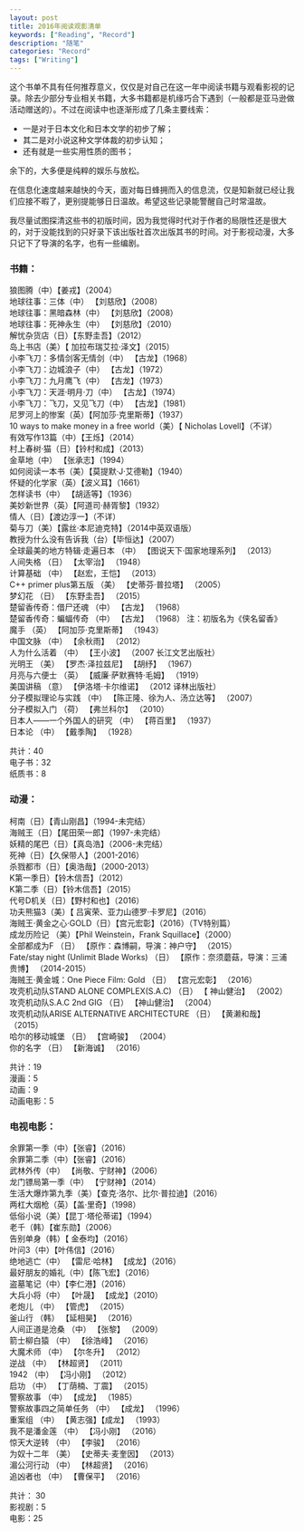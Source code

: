 ```yaml
---
layout: post
title: 2016年阅读观影清单
keywords: ["Reading", "Record"]
description: "随笔"
categories: "Record"
tags: ["Writing"]
---
```

这个书单不具有任何推荐意义，仅仅是对自己在这一年中阅读书籍与观看影视的记录。除去少部分专业相关书籍，大多书籍都是机缘巧合下遇到（一般都是亚马逊做活动赠送的）。不过在阅读中也逐渐形成了几条主要线索：
* 一是对于日本文化和日本文学的初步了解；
* 其二是对小说这种文学体裁的初步认知；
* 还有就是一些实用性质的图书；

余下的，大多便是纯粹的娱乐与放松。

在信息化速度越来越快的今天，面对每日蜂拥而入的信息流，仅是知新就已经让我们应接不暇了，更别提能够日日温故。希望这些记录能警醒自己时常温故。

我尽量试图探清这些书的初版时间，因为我觉得时代对于作者的局限性还是很大的，对于没能找到的只好录下该出版社首次出版其书的时间。对于影视动漫，大多只记下了导演的名字，也有一些编剧。

### 书籍：

狼图腾（中）【姜戎】（2004）  
地球往事：三体（中） 【刘慈欣】（2008）  
地球往事：黑暗森林（中） 【刘慈欣】（2008）  
地球往事：死神永生（中） 【刘慈欣】（2010）  
解忧杂货店（日）【东野圭吾】（2012）  
岛上书店（美）【 加拉布瑞艾拉·泽文】（2015）  
小李飞刀：多情剑客无情剑（中） 【古龙】（1968）  
小李飞刀：边城浪子（中） 【古龙】（1972）  
小李飞刀：九月鹰飞（中） 【古龙】（1973）  
小李飞刀：天涯·明月·刀（中） 【古龙】（1974）  
小李飞刀：飞刀，又见飞刀（中） 【古龙】（1981）  
尼罗河上的惨案（英）【阿加莎·克里斯蒂】（1937）  
10 ways to make money in a free world（美）【 Nicholas Lovell】（不详）  
有效写作13篇（中）【王烁】（2014）  
村上春树·猫（日）【铃村和成】（2013）  
金草地（中） 【张承志】（1994）  
如何阅读一本书（美）【莫提默·J·艾德勒】（1940）  
怀疑的化学家（英）【波义耳】（1661）  
怎样读书（中） 【胡适等】（1936）  
美妙新世界（英）【阿道司·赫胥黎】（1932）  
情人（日）【渡边淳一】（不详）  
菊与刀（美）【露丝·本尼迪克特】（2014中英双语版）  
教授为什么没有告诉我（台）【毕恒达】（2007）  
全球最美的地方特辑·走遍日本 （中） 【图说天下·国家地理系列】 （2013）  
人间失格 （日） 【太宰治】 （1948）  
计算基础 （中） 【赵宏，王恺】 （2013）  
C++ primer plus第五版 （美） 【史蒂芬·普拉塔】 （2005）  
梦幻花 （日） 【东野圭吾】 （2015）  
楚留香传奇：借尸还魂 （中） 【古龙】 （1968）  
楚留香传奇：蝙蝠传奇 （中） 【古龙】 （1968） 注：初版名为《侠名留香》  
魔手 （英） 【阿加莎·克里斯蒂】 （1943）  
中国文脉 （中） 【余秋雨】 （2012）  
人为什么活着 （中） 【王小波】 （2007 长江文艺出版社）  
光明王 （美） 【罗杰·泽拉兹尼】 【胡纾】 （1967）  
月亮与六便士 （英） 【威廉·萨默赛特·毛姆】 （1919）  
美国讲稿 （意） 【伊洛塔·卡尔维诺】 （2012 译林出版社）  
分子模拟理论与实践 （中） 【陈正隆、徐为人、汤立达等】 （2007）  
分子模拟入门 （荷） 【弗兰科尔】 （2010）  
日本人——一个外国人的研究 （中） 【蒋百里】 （1937）  
日本论 （中） 【戴季陶】 （1928）  

共计：40  
电子书：32  
纸质书：8  


### 动漫：

柯南（日）【青山刚昌】（1994-未完结）  
海贼王（日）【尾田荣一郎】（1997-未完结）  
妖精的尾巴（日）【真岛浩】（2006-未完结）  
死神（日）【久保带人】（2001-2016）  
杀戮都市（日）【奥浩哉】（2000-2013）  
K第一季日）【铃木信吾】（2012）  
K第二季（日）【铃木信吾】（2015）  
代号D机关（日）【野村和也】（2016）  
功夫熊猫3（美）【 吕寅荣、亚力山德罗·卡罗尼】（2016）  
海贼王·黄金之心·GOLD（日）【宫元宏彰】（2016）（TV特别篇）  
成龙历险记 （美）【Phil Weinstein，Frank Squillace】（2000）  
全部都成为F （日） 【原作：森博嗣，导演：神户守】 （2015）  
Fate/stay night (Unlimit Blade Works) （日） 【原作：奈须蘑菇，导演：三浦贵博】 （2014-2015）  
海贼王·黄金城：One Piece Film: Gold （日） 【宫元宏彰】 （2016）  
攻壳机动队STAND ALONE COMPLEX(S.A.C) （日） 【 神山健治】 （2002）  
攻壳机动队S.A.C 2nd GIG （日） 【神山健治】 （2004）  
攻壳机动队ARISE ALTERNATIVE ARCHITECTURE （日） 【黄濑和哉】 （2015）  
哈尔的移动城堡 （日） 【宫崎骏】 （2004）  
你的名字 （日） 【新海诚】 （2016）  

共计：19  
漫画：5  
动画：9  
动画电影：5  


### 电视电影：

余罪第一季（中）【张睿】（2016）  
余罪第二季（中）【张睿】（2016）  
武林外传（中） 【尚敬、宁财神】（2006）  
龙门镖局第一季（中） 【宁财神】（2014）  
生活大爆炸第九季（美）【查克·洛尔、比尔·普拉迪】（2016）  
两杠大烟枪（英）【盖·里奇】（1998）  
低俗小说（美）【昆丁·塔伦蒂诺】（1994）  
老千（韩）【崔东勋】（2006）  
告别单身（韩）【 金泰均】（2016）  
叶问3（中）【叶伟信】（2016）  
绝地逃亡（中） 【雷尼·哈林】 【成龙】（2016）  
最好朋友的婚礼（中）【陈飞宏】（2016）  
盗墓笔记（中）【李仁港】（2016）  
大兵小将（中） 【叶晟】 【成龙】（2010）  
老炮儿 （中） 【管虎】 （2015）  
釜山行 （韩） 【延相昊】 （2016）  
人间正道是沧桑 （中） 【张黎】 （2009）  
箭士柳白猿 （中） 【徐浩峰】 （2016）  
大魔术师 （中） 【尔冬升】 （2012）  
逆战 （中） 【林超贤】 （2011）  
1942 （中） 【冯小刚】 （2012）  
启功 （中） 【丁荫楠、丁震】 （2015）  
警察故事 （中） 【成龙】 （1985）  
警察故事四之简单任务 （中） 【成龙】 （1996）  
重案组 （中） 【黄志强】【成龙】 （1993）  
我不是潘金莲 （中） 【冯小刚】 （2016）  
惊天大逆转 （中） 【李骏】 （2016）  
为奴十二年 （美） 【史蒂夫·麦奎因】 （2013）  
湄公河行动 （中） 【林超贤】 （2016）  
追凶者也 （中） 【曹保平】 （2016）  

共计： 30  
影视剧：5  
电影：25  
